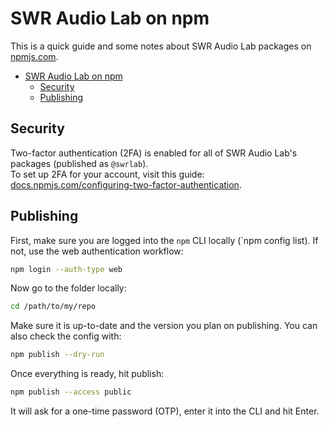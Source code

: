 # SWR Audio Lab on npm

This is a quick guide and some notes about SWR Audio Lab packages on [npmjs.com](https://www.npmjs.com/).

- [SWR Audio Lab on npm](#swr-audio-lab-on-npm)
  - [Security](#security)
  - [Publishing](#publishing)

## Security

Two-factor authentication (2FA) is enabled for all of SWR Audio Lab's packages (published as `@swrlab`).  
To set up 2FA for your account, visit this guide: [docs.npmjs.com/configuring-two-factor-authentication](https://docs.npmjs.com/configuring-two-factor-authentication).

## Publishing

First, make sure you are logged into the `npm` CLI locally (`npm config list). If not, use the web authentication workflow:

```sh
npm login --auth-type web
```

Now go to the folder locally:

```sh
cd /path/to/my/repo
```

Make sure it is up-to-date and the version you plan on publishing. You can also check the config with:

```sh
npm publish --dry-run
```

Once everything is ready, hit publish:

```sh
npm publish --access public
```

It will ask for a one-time password (OTP), enter it into the CLI and hit Enter.
